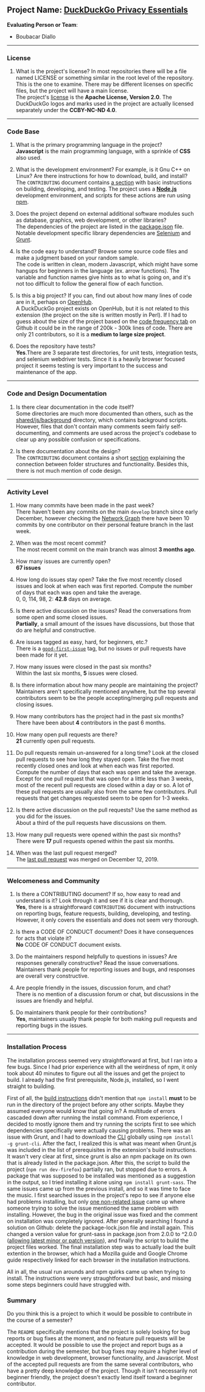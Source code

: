 **Project Name**:
[DuckDuckGo Privacy Essentials](https://github.com/duckduckgo/duckduckgo-privacy-extension)
---

**Evaluating Person or Team**:
- Boubacar Diallo

---


### License

1. What is the project's license?
In most repositories there will be a file named LICENSE or something similar in
the root level of the repository. This is the one to examine. There may be
different licenses on specific files, but the project will have a main license. <br> 
The project's [license](https://github.com/duckduckgo/duckduckgo-privacy-extension/blob/develop/LICENSE) is the **Apache License, Version 2.0**. The DuckDuckGo logos and marks used in the project are actually licensed separately under the **CCBY-NC-ND 4.0**.

---

### Code Base


1. What is the primary programming language in the project? <br> 
**Javascript** is the main programming language, with a sprinkle of **CSS** also used.

1. What is the development environment? For example, is it Gnu C++ on Linux? Are there instructions for how to download, build, and install? <br> 
The `CONTRIBUTING` document contains [a section](https://github.com/duckduckgo/duckduckgo-privacy-extension/blob/develop/CONTRIBUTING.md#development) with basic instructions on building, developing, and testing. The project uses a [**Node.js**](https://nodejs.org/) development environment, and scripts for these actions are run using [npm](https://www.npmjs.com/). 

1. Does the project depend on external additional software modules such as database, graphics, web development, or other libraries? <br> 
The dependencies of the project are listed in the [package.json](https://github.com/duckduckgo/duckduckgo-privacy-extension/blob/develop/package.json#L61) file. Notable development specific library dependencies are [Selenium](https://www.selenium.dev/) and [Grunt](https://gruntjs.com/).

1. Is the code easy to understand? Browse some source code files and make a judgment based on your random sample. <br>
The code is written in clean, modern Javascript, which might have some hangups for beginners in the language (ex. arrow functions). The variable and function names give hints as to what is going on, and it's not too difficult to follow the general flow of each function.

1. Is this a big project? If you can, find out about how many lines of code are in it, perhaps on [OpenHub](https://www.openhub.net/). <br> A DuckDuckGo project exists on OpenHub, but it is not related to this extension (the project on the site is written mostly in Perl). If I had to guess about the size of the project based on the [code frequency tab](https://github.com/duckduckgo/duckduckgo-privacy-extension/graphs/code-frequency) on Github it could be in the range of 200k - 300k lines of code. There are only 21 contributors, so it is a **medium to large size project**.

1. Does the repository have tests?<br> **Yes**.There are 3 separate test directories, for unit tests, integration tests, and selenium webdriver tests. Since it is a heavily browser focused project it seems testing is very important to the success and maintenance of the app.
---

### Code and Design Documentation
1. Is there clear documentation in the code itself?<br> Some directories are much more documented than others, such as the [shared/js/background](https://github.com/duckduckgo/duckduckgo-privacy-extension/tree/develop/shared/js/background) directory, which contains background scripts. However, files that don't contain many comments seem fairly self-documenting, and comments are used across the project's codebase to clear up any possible confusion or specifications.

1. Is there documentation about the design?<br> The `CONTRIBUTING` document contains a short [section](https://github.com/duckduckgo/duckduckgo-privacy-extension/blob/develop/CONTRIBUTING.md#development-flow) explaining the connection between folder structures and functionality. Besides this, there is not much mention of code design.

---


### Activity Level


1. How many commits have been made in the past week?<br>
There haven't been any commits on the main `develop` branch since early December, however checking the [Network Graph](https://github.com/duckduckgo/duckduckgo-privacy-extension/network) there have been 10 commits by one contributor on their personal feature branch in the last week.

1. When was the most recent commit?<br> The most recent commit on the main branch was almost **3 months ago**.


1. How many issues are currently open?<br> **67 issues**

1. How long do issues stay open? 
Take the five most recently closed issues and look at when each was first reported. Compute the number of days that each was open and take the average.<br> 
0, 0, 114, 98, 2:  **42.8** days on average. 


1. Is there active discussion on the issues?
Read the conversations from some open and some closed issues.<br> **Partially**, a small amount of the issues have discussions, but those that do are helpful and constructive.

1. Are issues tagged as easy, hard, for beginners, etc.?<br>
There is a [`good-first-issue`](https://github.com/duckduckgo/duckduckgo-privacy-extension/labels/good%20first%20issue) tag, but no issues or pull requests have been made for it yet.

1. How many issues were closed in the past six months?<br>
Within the last six months, **5** issues were closed.

1. Is there information about how many people are maintaining the project?<br> Maintainers aren't specifically mentioned anywhere, but the top several contributors seem to be the people accepting/merging pull requests and closing issues.

1. How many contributors has the project had in the past six months?<br> There have been about **4** contributors in the past 6 months.

1. How many open pull requests are there?<br> **21** currently open pull requests.

1. Do pull requests remain un-answered for a long time? Look at the closed pull requests to see how long they stayed open.
Take the five most recently closed ones and look at when each was first reported.
Compute the number of days that each was open and take the average.<br> Except for one pull request that was open for a little less than 3 weeks, most of the recent pull requests are closed within a day or so. A lot of these pull requests are usually also from the same few contributors. Pull requests that get changes requested seem to be open for 1-3 weeks.

1. Is there active discussion on the pull requests? Use the same method as you did for the issues.<br> About a third of the pull requests have discussions on them.

1. How many pull requests were opened within the past six months?<br>
There were **17** pull requests opened within the past six months.

1. When was the last  pull request  merged?<br>
The [last pull request](https://github.com/duckduckgo/duckduckgo-privacy-extension/pull/421) was merged on December 12, 2019.

---

### Welcomeness and Community

1. Is there a CONTRIBUTING document? If so, how easy to read and understand is it? Look through it and see if it is clear and thorough.<br> **Yes**, there is a straightforward `CONTRIBUTING` document with instructions on reporting bugs, feature requests, building, developing, and testing. However, it only covers the essentials and does not seem very thorough.


1. Is there a CODE OF CONDUCT document? Does it have consequences for acts that violate it?<br> **No** CODE OF CONDUCT document exists.

1. Do the maintainers respond helpfully to questions in issues? Are responses generally constructive? Read the issue conversations.<br> Maintainers thank people for reporting issues and bugs, and responses are overall very constructive.

1. Are people friendly in the issues, discussion forum, and chat?<br> There is no mention of a discussion forum or chat, but discussions in the issues are friendly and helpful.

1. Do maintainers thank people for their contributions?<br> **Yes**, maintainers usually thank people for both making pull requests and reporting bugs in the issues.

---

### Installation Process

The installation process seemed very straightforward at first, but I ran into a few bugs. Since I had prior experience with all the weirdness of npm, it only took about 40 minutes to figure out all the issues and get the project to build. I already had the first prerequisite, Node.js, installed, so I went straight to building.

First of all, the [build instructions](https://github.com/duckduckgo/duckduckgo-privacy-extension/blob/develop/CONTRIBUTING.md#testing-locally) didn't mention that `npm install` **must** to be run in the directory of the project before any other scripts. Maybe they assumed everyone would know that going in? A multitude of errors cascaded down after running the install command. From experience, I decided to mostly ignore them and try running the scripts first to see which dependencies specifically were actually causing problems. There was an issue with Grunt, and I had to download the [CLI](https://gruntjs.com/getting-started#installing-the-cli) globally using `npm install -g grunt-cli`. After the fact, I realized this is what was meant when Grunt.js was included in the list of prerequisites in the extension's build instructions. It wasn't very clear at first, since grunt is also an npm package on its own that is already listed in the package.json. After this, the script to build the project (`npm run dev-firefox`) partially ran, but stopped due to errors. A package that was supposed to be installed was mentioned as a suggestion in the output, so I tried installing it alone using `npm install grunt-sass`. The same issues came up from the previous install, and so it was time to face the music. I first searched issues in the project's repo to see if anyone else had problems installing, but only [one non-related issue](https://github.com/duckduckgo/duckduckgo-privacy-extension/issues/265) came up where someone trying to solve the issue mentioned the same problem with installing. However, the bug in the original issue was fixed and the comment on installation was completely ignored. After generally searching I found a solution on Github: delete the package-lock.json file and install again. This changed a version value for grunt-sass in package.json from 2.0.0 to ^2.0.0 ([allowing latest minor or patch version](https://michaelsoolee.com/npm-package-tilde-caret/)), and finally the script to build the project files worked. The final installation step was to actually load the built extention in the browser, which had a Mozilla guide and Google Chrome guide respectively linked for each browser in the installation instructions.

All in all, the usual run arounds and npm quirks came up when trying to install. The instructions were very straughtforward but basic, and missing some steps beginners could have struggled with.

### Summary
Do you think this is a project to which it would be possible to contribute in the course of a semester?

The `README` specifically mentions that the project is solely looking for bug reports or bug fixes at the moment, and no feature pull requests will be accepted. It would be possible to use the project and report bugs as a contribution during the semester, but bug fixes may require a higher level of knowledge in web development, browser functionality, and Javascript. Most of the accepted pull requests are from the same several contributors, who have a pretty deep knowledge of the project. Though it isn't necessarily not beginner friendly, the project doesn't exactly lend itself toward a beginner contributor.
